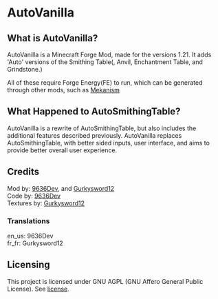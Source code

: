 # AutoVanilla

## What is AutoVanilla?

AutoVanilla is a Minecraft Forge Mod, made for the versions 1.21.
It adds 'Auto' versions of the Smithing Table(, Anvil, Enchantment Table, and Grindstone.)

All of these require Forge Energy(FE) to run, which can be generated through other mods, such as [Mekanism](https://github.com/mekanism/Mekanism)

## What Happened to AutoSmithingTable?

AutoVanilla is a rewrite of AutoSmithingTable, but also includes the additional features described previously.
AutoVanilla replaces AutoSmithingTable, with better sided inputs, user interface, and aims to provide better 
overall user experience.

## Credits

Mod by: [9636Dev](https://github.com/HW9636), and [Gurkysword12](https://github.com/gurkysword12) \
Code by: [9636Dev](https://github.com/HW9636) \
Textures by: [Gurkysword12](https://github.com/gurkysword12)

### Translations

en_us: 9636Dev \
fr_fr: Gurkysword12

## Licensing

This project is licensed under GNU AGPL (GNU Affero General Public License).
See [license](LICENSE).

